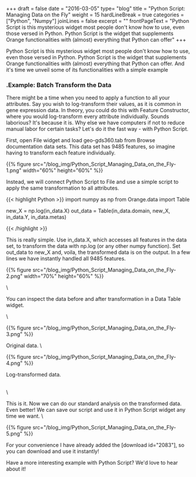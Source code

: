 +++
draft = false
date = "2016-03-05"
type= "blog"
title = "Python Script: Managing Data on the Fly"
weight = 15
hardLineBreak = true 
categories = ["Python", "Numpy"]
joinLines = false
excerpt = ""
frontPageText = "Python Script is this mysterious widget most people don't know how to use, even those versed in Python. Python Script is the widget that supplements Orange functionalities with (almost) everything that Python can offer"
+++


Python Script is this mysterious widget most people don't know how to use, even those versed in Python. Python Script is the widget that supplements Orange functionalities with (almost) everything that Python can offer. And it's time we unveil some of its functionalities with a simple example
<!--more-->
### .Example: Batch Transform the Data


There might be a time when you need to apply a function to all your attributes. Say you wish to log-transform their values, as it is common in gene expression data. In theory, you could do this with Feature Constructor, where you would log-transform every attribute individually. Sounds laborious? It's because it is. Why else we have computers if not to reduce manual labor for certain tasks? Let's do it the fast way - with Python Script.

First, open File widget and load geo-gds360.tab from Browse documentation data sets. This data set has 9485 features, so imagine having to transform each feature individually.


{{% figure src="/blog_img/Python_Script_Managing_Data_on_the_Fly-1.png"  width="60%" height="60%" %}}

Instead, we will connect Python Script to File and use a simple script to apply the same transformation to all attributes.

{{< highlight Python >}}
import numpy as np
from Orange.data import Table

new_X = np.log(in_data.X)
out_data = Table(in_data.domain, new_X, in_data.Y, in_data.metas)

{{< /highlight >}}

This is really simple. Use in_data.X, which accesses all features in the data set, to transform the data with np.log (or any other numpy function). Set out_data to new_X and, voila, the transformed data is on the output. In a few lines we have instantly handled all 9485 features.

{{% figure src="/blog_img/Python_Script_Managing_Data_on_the_Fly-2.png" width="70%" height="60%" %}}

\

You can inspect the data before and after transformation in a Data Table widget.

\


{{% figure src="/blog_img/Python_Script_Managing_Data_on_the_Fly-3.png"  %}}


Original data.
\

{{% figure src="/blog_img/Python_Script_Managing_Data_on_the_Fly-4.png"  %}}


Log-transformed data.

\
\


This is it. Now we can do our standard analysis on the transformed data. Even better! We can save our script and use it in Python Script widget any time we want.
\

{{% figure src="/blog_img/Python_Script_Managing_Data_on_the_Fly-5.png"  %}}


For your convenience I have already added the [download id="2083"], so you can download and use it instantly!

Have a more interesting example with Python Script? We'd love to hear about it!
